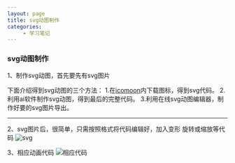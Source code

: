 ```yaml
---
layout: page
title: svg动图制作
categories:
     - 学习笔记
---
```

### svg动图制作

1、制作svg动图，首先要先有svg图片

下面介绍得到svg动图的三个方法：
1.在[icomoon](https://icomoon.io/)内下载图标，得到svg代码。
2.利用ai软件制作svg动图，得到最后的完整代码。
3.利用在线svg动图编辑器，制作好要的svg图片导出。
***
2、svg图片后，很简单，只需按照格式将代码编辑好，加入变形 旋转或缩放等代码
![svg](https://gitee.com/hukaif/hukaif/raw/gh-pages/assets/images/svg.png)

3、相应动画代码
![相应代码](https://gitee.com/hukaif/hukaif/raw/gh-pages/assets/images/code.png)

